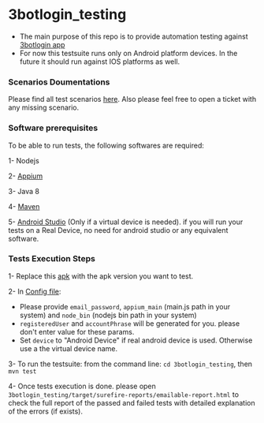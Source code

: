# 3botlogin_testing
 - The main purpose of this repo is to provide automation testing against [3botlogin app](https://github.com/3botlogin/3botlogin_app)
 - For now this testsuite runs only on Android platform devices. In the future it should run against IOS platforms as well.


### Scenarios Doumentations
   Please find all test scenarios [here](https://docs.google.com/spreadsheets/d/1Umpt1-FDxZPiHbWRlavU7tnO_H7GTuUHxJdjiAf4VxE/edit#gid=0). Also please feel free to open a ticket with any missing scenario.



### Software prerequisites
To be able to run tests, the following softwares are required:

1- Nodejs

2- [Appium](http://appium.io/)

3- Java 8

4- [Maven](https://maven.apache.org/download.cgi)

5- [Android Studio](https://developer.android.com/studio/) (Only if a virtual device is needed). 
   if you will run your tests on a Real Device, no need for android studio or any equivalent software.
   
   
### Tests Execution Steps
1- Replace this [apk](src/3botLogin.apk) with the apk version you want to test.

2- In [Config file](/src/global.properties):

   - Please provide `email_password`, `appium_main` (main.js path in your system) and `node_bin` (nodejs bin path in your system)
   - `registeredUser` and `accountPhrase` will be generated for you. please don't enter value for these params.
   - Set `device` to "Android Device" if real android device is used. Otherwise use a the virtual device name.

    
3- To run the testsuite: from the command line: `cd 3botlogin_testing`, then `mvn test`

4- Once tests execution is done. please open `3botlogin_testing/target/surefire-reports/emailable-report.html`
   to check the full report of the passed and failed tests with detailed explanation of the errors (if exists).







